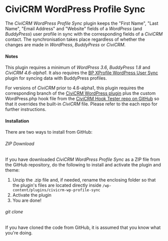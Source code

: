 CiviCRM WordPress Profile Sync
==============================

The *CiviCRM WordPress Profile Sync* plugin keeps the "First Name", "Last Name", "Email Address" and "Website" fields of a *WordPress* (and *BuddyPress*) user profile in sync with the corresponding fields of a *CiviCRM* contact. The synchronisation takes place regardless of whether the changes are made in *WordPress*, *BuddyPress* or *CiviCRM*.

#### Notes ####

This plugin requires a minimum of *WordPress 3.6*, *BuddyPress 1.8* and *CiviCRM 4.6-alpha1*. It also requires the [BP XProfile WordPress User Sync](http://wordpress.org/plugins/bp-xprofile-wp-user-sync/) plugin for syncing data with BuddyPress profiles.

For versions of *CiviCRM* prior to 4.6-alpha1, this plugin requires the corresponding branch of the [CiviCRM WordPress plugin](https://github.com/civicrm/civicrm-wordpress) plus the custom WordPress.php hook file from the [CiviCRM Hook Tester repo on GitHub](https://github.com/christianwach/civicrm-wp-hook-tester) so that it overrides the built-in *CiviCRM* file. Please refer to the each repo for further instructions.

#### Installation ####

There are two ways to install from GitHub:

###### ZIP Download ######

If you have downloaded *CiviCRM WordPress Profile Sync* as a ZIP file from the GitHub repository, do the following to install and activate the plugin and theme:

1. Unzip the .zip file and, if needed, rename the enclosing folder so that the plugin's files are located directly inside `/wp-content/plugins/civicrm-wp-profile-sync`
2. Activate the plugin
3. You are done!

###### git clone ######

If you have cloned the code from GitHub, it is assumed that you know what you're doing.
